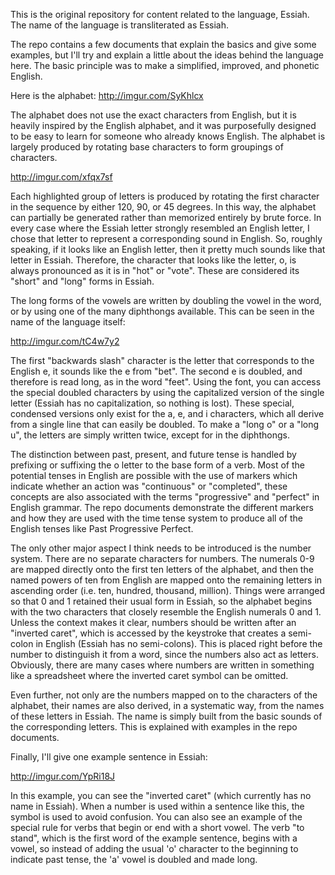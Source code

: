 This is the original repository for content related to the language, Essiah. The name of the language is transliterated as Essiah.

The repo contains a few documents that explain the basics and give some examples, but I'll try and explain a little about the ideas behind the language here. The basic principle was to make a simplified, improved, and phonetic English.

Here is the alphabet: http://imgur.com/SyKhlcx

The alphabet does not use the exact characters from English, but it is heavily inspired by the English alphabet, and it was purposefully designed to be easy to learn for someone who already knows English. The alphabet is largely produced by rotating base characters to form groupings of characters.

http://imgur.com/xfqx7sf

Each highlighted group of letters is produced by rotating the first character in the sequence by either 120, 90, or 45 degrees. In this way, the alphabet can partially be generated rather than memorized entirely by brute force. In every case where the Essiah letter strongly resembled an English letter, I chose that letter to represent a corresponding sound in English. So, roughly speaking, if it looks like an English letter, then it pretty much sounds like that letter in Essiah. Therefore, the character that looks like the letter, o, is always pronounced as it is in "hot" or "vote". These are considered its "short" and "long" forms in Essiah.

The long forms of the vowels are written by doubling the vowel in the word, or by using one of the many diphthongs available. This can be seen in the name of the language itself:

http://imgur.com/tC4w7y2

The first "backwards slash" character is the letter that corresponds to the English e, it sounds like the e from "bet". The second e is doubled, and therefore is read long, as in the word "feet". Using the font, you can access the special doubled characters by using the capitalized version of the single letter (Essiah has no capitalization, so nothing is lost). These special, condensed versions only exist for the a, e, and i characters, which all derive from a single line that can easily be doubled. To make a "long o" or a "long u", the letters are simply written twice, except for in the diphthongs.

The distinction between past, present, and future tense is handled by prefixing or suffixing the o letter to the base form of a verb. Most of the potential tenses in English are possible with the use of markers which indicate whether an action was "continuous" or "completed", these concepts are also associated with the terms "progressive" and "perfect" in English grammar. The repo documents demonstrate the different markers and how they are used with the time tense system to produce all of the English tenses like Past Progressive Perfect.

The only other major aspect I think needs to be introduced is the number system. There are no separate characters for numbers. The numerals 0-9 are mapped directly onto the first ten letters of the alphabet, and then the named powers of ten from English are mapped onto the remaining letters in ascending order (i.e. ten, hundred, thousand, million). Things were arranged so that 0 and 1 retained their usual form in Essiah, so the alphabet begins with the two characters that closely resemble the English numerals 0 and 1. Unless the context makes it clear, numbers should be written after an "inverted caret", which is accessed by the keystroke that creates a semi-colon in English (Essiah has no semi-colons). This is placed right before the number to distinguish it from a word, since the numbers also act as letters. Obviously, there are many cases where numbers are written in something like a spreadsheet where the inverted caret symbol can be omitted.

Even further, not only are the numbers mapped on to the characters of the alphabet, their names are also derived, in a systematic way, from the names of these letters in Essiah. The name is simply built from the basic sounds of the corresponding letters. This is explained with examples in the repo documents.

Finally, I'll give one example sentence in Essiah:

http://imgur.com/YpRi18J

In this example, you can see the "inverted caret" (which currently has no name in Essiah). When a number is used within a sentence like this, the symbol is used to avoid confusion. You can also see an example of the special rule for verbs that begin or end with a short vowel. The verb "to stand", which is the first word of the example sentence, begins with a vowel, so instead of adding the usual 'o' character to the beginning to indicate past tense, the 'a' vowel is doubled and made long.